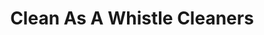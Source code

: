 ---
title: "Clean As A Whistle Cleaners"
url: /chicago/clean-as-a-whistle-cleaners/
shop: Wäscherei
---
